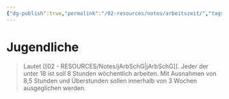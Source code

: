 ```yaml
---
{"dg-publish":true,"permalink":"/02-resources/notes/arbeitszeit/","tags":["jArbSchG","arbeitsrecht"],"noteIcon":"","updated":"2025-09-16T10:35:18.000+02:00"}
---
```


# Jugendliche
>Lautet [[02 - RESOURCES/Notes/jArbSchG\|jArbSchG]]. Jeder der unter 18 ist soll 8 Stunden wöchentlich arbeiten.
>Mit Ausnahmen von 8,5 Stunden und Überstunden sollen innerhalb von 3 Wochen ausgeglichen werden.